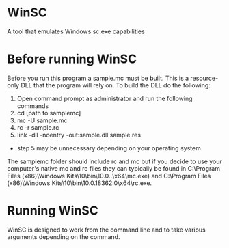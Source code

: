 # WinSC
A tool that emulates Windows sc.exe capabilities

# Before running WinSC
Before you run this program a sample.mc must be built. This is a resource-only DLL that the program will rely on.
To build the DLL do the following: 
  1. Open command prompt as administrator and run the following commands
  2. cd [path to samplemc]
  3. mc -U sample.mc
  4. rc -r sample.rc
  5. link -dll -noentry -out:sample.dll sample.res
     
* step 5 may be unnecessary depending on your operating system

The samplemc folder should include rc and mc but if you decide to use your computer's native mc and rc files they can typically be found in C:\Program Files (x86)\Windows Kits\10\bin\10.0..\x64\mc.exe) and C:\Program Files (x86)\Windows Kits\10\bin\10.0.18362.0\x64\rc.exe.

# Running WinSC
WinSC is designed to work from the command line and to take various arguments depending on the command.
